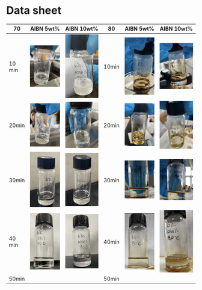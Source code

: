 # Data sheet

| 70     | AIBN 5wt%                                                    | AIBN 10wt%                                                   | 80    | AIBN 5wt%                                                    | AIBN 10wt%                                                   |
| ------ | ------------------------------------------------------------ | ------------------------------------------------------------ | ----- | ------------------------------------------------------------ | ------------------------------------------------------------ |
| 10 min | ![image-20231013160022419](./assets/image-20231013160022419.png) | ![image-20231013160008971](./assets/image-20231013160008971.png) | 10min | ![image-20231013160108789](./assets/image-20231013160108789.png) | ![image-20231013160045151](./assets/image-20231013160045151.png) |
| 20min  | ![image-20231013160158156](./assets/image-20231013160158156.png) | ![image-20231013160144576](./assets/image-20231013160144576.png) | 20min | ![image-20231013160223643](./assets/image-20231013160223643.png) | ![image-20231013160212808](./assets/image-20231013160212808.png) |
| 30min  | ![image-20231013160240434](./assets/image-20231013160240434.png) | ![image-20231013160251170](./assets/image-20231013160251170.png) | 30min | ![image-20231013160304611](./assets/image-20231013160304611.png) | ![image-20231013160317546](./assets/image-20231013160317546.png) |
| 40 min | ![image-20231013161001180](./assets/image-20231013161001180.png) | ![image-20231013160950155](./assets/image-20231013160950155.png) | 40min | ![image-20231013161123569](./assets/image-20231013161123569.png) | ![image-20231013161136192](./assets/image-20231013161136192.png) |
| 50min  |                                                              |                                                              | 50min |                                                              |                                                              |







